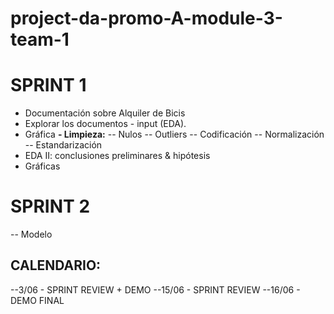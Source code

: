 # project-da-promo-A-module-3-team-1


# SPRINT 1

- Documentación sobre Alquiler de Bicis
- Explorar los documentos - input (EDA).
- Gráfica
**-  Limpieza:**
-- Nulos
-- Outliers
-- Codificación
-- Normalización
-- Estandarización
- EDA II: conclusiones preliminares & hipótesis
- Gráficas

# SPRINT 2
-- Modelo

## CALENDARIO:

--3/06 - SPRINT REVIEW + DEMO
--15/06 - SPRINT REVIEW
--16/06 - DEMO FINAL
